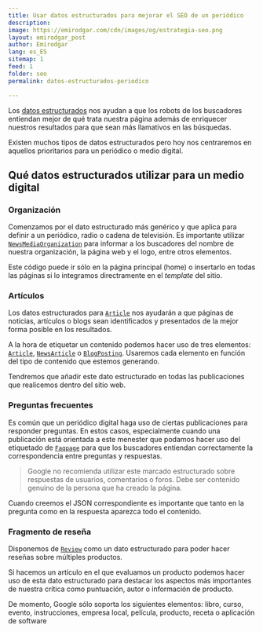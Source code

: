 ```yaml
---
title: Usar datos estructurados para mejorar el SEO de un periódico
description: 
image: https://emirodgar.com/cdn/images/og/estrategia-seo.png
layout: emirodgar_post
author: Emirodgar
lang: es_ES
sitemap: 1
feed: 1
folder: seo
permalink: datos-estructurados-periodico

--- 
```


Los [datos estructurados](https://emirodgar.com/datos-estructurados) nos ayudan a que los robots de los buscadores entiendan mejor de qué trata nuestra página además de enriquecer nuestros resultados para que sean más llamativos en las búsquedas.

Existen muchos tipos de datos estructurados pero hoy nos centraremos en aquellos prioritarios para un periódico o medio digital.

## Qué datos estructurados utilizar para un medio digital

### Organización

Comenzamos por el dato estructurado más genérico y que aplica para definir a un periódico, radio o cadena de televisión. Es importante utilizar [`NewsMediaOrganization`](https://schema.org/NewsMediaOrganization) para informar a los buscadores del nombre de nuestra organización, la página web y el logo, entre otros elementos.

Este código puede ir sólo en la página principal (home) o insertarlo en todas las páginas si lo integramos directramente en el *template* del sitio.

### Artículos

Los datos estructurados para [`Article`](https://developers.google.com/search/docs/advanced/structured-data/article) nos ayudarán a que páginas de noticias, artículos o blogs sean identificados y presentados de la mejor forma posible en los resultados.

A la hora de etiquetar un contenido podemos hacer uso de tres elementos: [`Article`](https://schema.org/Article), [`NewsArticle`](https://schema.org/NewsArticle) o [`BlogPosting`](https://schema.org/BlogPosting). Usaremos cada elemento en función del tipo de contenido que estemos generando.

Tendremos que añadir este dato estructurado en todas las publicaciones que realicemos dentro del sitio web.

### Preguntas frecuentes

Es común que un periódico digital haga uso de ciertas publicaciones para responder preguntas. En estos casos, especialmente cuando una publicación está orientada a este menester que podamos hacer uso del etiquetado de [`Faqpage`](https://developers.google.com/search/docs/advanced/structured-data/faqpage) para que los buscadores entiendan correctamente la correspondencia entre preguntas y respuestas.

> Google no recomienda utilizar este marcado estructurado sobre respuestas de usuarios, comentarios o foros. Debe ser contenido genuino de la persona que ha creado la página.

Cuando creemos el JSON correspondiente es importante que tanto en la pregunta como en la respuesta aparezca todo el contenido. 

### Fragmento de reseña

Disponemos de [`Review`](https://developers.google.com/search/docs/advanced/structured-data/review-snippet) como un dato estructurado para poder hacer reseñas sobre múltiples productos.

Si hacemos un artículo en el que evaluamos un producto podemos hacer uso de esta dato estructurado para destacar los aspectos más importantes de nuestra crítica como puntuación, autor o información de producto.

De momento, Google sólo soporta los siguientes elementos: libro, curso, evento, instrucciones, empresa local, película, producto, receta o aplicación de software

<!--stackedit_data:
eyJoaXN0b3J5IjpbLTE3OTgwNDYwMjcsLTE0MjAyNDQ5MzksNj
Y1NzkxODUzLDE4NDk5NzMzMTQsLTE3NzIyMTg1MjddfQ==
-->